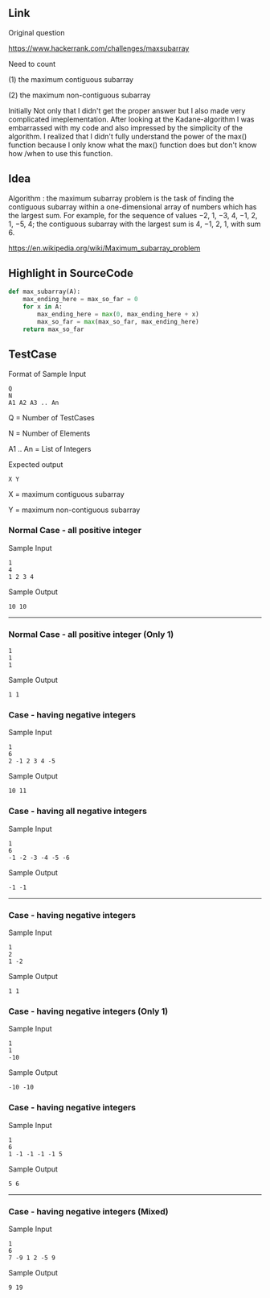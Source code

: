 ## Link
Original question

https://www.hackerrank.com/challenges/maxsubarray

Need to count  

(1) the maximum contiguous subarray 

(2) the maximum non-contiguous subarray 

Initially Not only that I didn't get the proper answer but I also made very complicated imeplementation.
After looking at the Kadane-algorithm I was embarrassed with my code and also impressed by the simplicity of the algorithm.
I realized that I didn't fully understand the power of the max() function because I only know what the max() function does but don't know how /when to use this function.

## Idea

Algorithm :  the maximum subarray problem is the task of finding the contiguous subarray within a one-dimensional array of numbers which has the largest sum. For example, for the sequence of values −2, 1, −3, 4, −1, 2, 1, −5, 4; 
the contiguous subarray with the largest sum is 4, −1, 2, 1, with sum 6.

https://en.wikipedia.org/wiki/Maximum_subarray_problem


## Highlight in SourceCode
```python
def max_subarray(A):
    max_ending_here = max_so_far = 0
    for x in A:
        max_ending_here = max(0, max_ending_here + x)
        max_so_far = max(max_so_far, max_ending_here)
    return max_so_far

```

## TestCase

Format of Sample Input
```
Q 
N 
A1 A2 A3 .. An
```
Q = Number of TestCases

N = Number of Elements

A1 .. An = List of Integers


Expected output
```
X Y
```
X = maximum contiguous subarray

Y = maximum non-contiguous subarray


### Normal Case - all positive integer
Sample Input
```
1 
4 
1 2 3 4
```
Sample Output
```
10 10
```
---

### Normal Case - all positive integer (Only 1)
```
1
1
1
```


Sample Output
```
1 1
```

### Case - having negative integers

Sample Input
```
1
6
2 -1 2 3 4 -5
```

Sample Output
```
10 11
```

### Case - having all negative integers

Sample Input
```
1
6
-1 -2 -3 -4 -5 -6
```


Sample Output
```
-1 -1
```

---
### Case - having negative integers

Sample Input
```
1
2
1 -2
```


Sample Output
```
1 1
```
### Case - having negative integers (Only 1)
Sample Input
```
1
1
-10
```


Sample Output
```
-10 -10
```

### Case - having negative integers

Sample Input
```
1
6
1 -1 -1 -1 -1 5
```


Sample Output
```
5 6
```
---

### Case - having negative integers (Mixed)

Sample Input
```
1
6
7 -9 1 2 -5 9
```

Sample Output
```
9 19 
```
